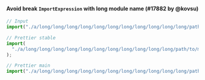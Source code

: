 #### Avoid break `ImportExpression` with long module name (#17882 by @kovsu)

<!-- prettier-ignore -->
```js
// Input
import("./a/long/long/long/long/long/long/long/long/long/long/long/path/to/module")

// Prettier stable
import(
  "./a/long/long/long/long/long/long/long/long/long/long/long/path/to/module"
);

// Prettier main
import("./a/long/long/long/long/long/long/long/long/long/long/long/path/to/module")
```

